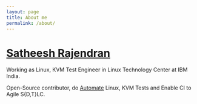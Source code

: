 ```yaml
---
layout: page
title: About me
permalink: /about/
---
```


# [Satheesh Rajendran](https://in.linkedin.com/in/sathnaga86)

Working as Linux, KVM Test Engineer in Linux Technology Center at IBM India.

Open-Source contributor, do [Automate](https://github.com/sathnaga) Linux, KVM Tests and Enable CI to Agile S{D,T}LC.
